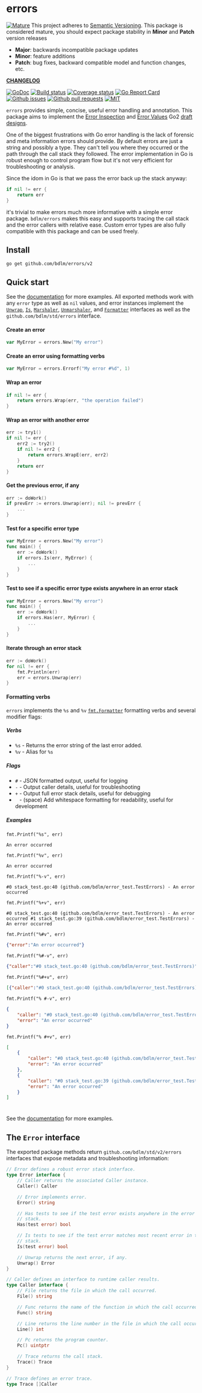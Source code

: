 # errors

<a href="https://github.com/mkenney/software-guides/blob/master/STABILITY-BADGES.md#mature"><img src="https://img.shields.io/badge/stability-mature-008000.svg" alt="Mature"></a> This project adheres to [Semantic Versioning](https://semver.org/spec/v2.0.0.html). This package is considered mature, you should expect package stability in <strong>Minor</strong> and <strong>Patch</strong> version releases

- **Major**: backwards incompatible package updates
- **Minor**: feature additions
- **Patch**: bug fixes, backward compatible model and function changes, etc.

**[CHANGELOG](CHANGELOG.md)**<br>

<a href="https://pkg.go.dev/github.com/bdlm/errors#pkg-examples"><img src="https://godoc.org/github.com/bdlm/errors?status.svg" alt="GoDoc"></a>
<a href="https://travis-ci.org/bdlm/errors"><img src="https://travis-ci.org/bdlm/errors.svg?branch=master" alt="Build status"></a>
<a href="https://codecov.io/gh/bdlm/errors"><img src="https://img.shields.io/codecov/c/github/bdlm/errors/master.svg" alt="Coverage status"></a>
<a href="https://goreportcard.com/report/github.com/bdlm/errors"><img src="https://goreportcard.com/badge/github.com/bdlm/errors" alt="Go Report Card"></a>
<a href="https://github.com/bdlm/errors/issues"><img src="https://img.shields.io/github/issues-raw/bdlm/errors.svg" alt="Github issues"></a>
<a href="https://github.com/bdlm/errors/pulls"><img src="https://img.shields.io/github/issues-pr/bdlm/errors.svg" alt="Github pull requests"></a>
<a href="https://github.com/bdlm/errors/blob/master/LICENSE"><img src="https://img.shields.io/github/license/bdlm/errors.svg" alt="MIT"></a>

`errors` provides simple, concise, useful error handling and annotation. This package aims to implement the [Error Inspection](https://go.googlesource.com/proposal/+/master/design/go2draft-error-inspection.md) and [Error Values](https://go.googlesource.com/proposal/+/master/design/go2draft-error-values-overview.md) Go2 [draft designs](https://go.googlesource.com/proposal/+/master/design/go2draft.md).

One of the biggest frustrations with Go error handling is the lack of forensic and meta information errors should provide. By default errors are just a string and possibly a type. They can't tell you where they occurred or the path through the call stack they followed. The error implementation in Go is robust enough to control program flow but it's not very efficient for troubleshooting or analysis.

Since the idom in Go is that we pass the error back up the stack anyway:
```go
if nil != err {
	return err
}
```
it's trivial to make errors much more informative with a simple error package. `bdlm/errors` makes this easy and supports tracing the call stack and the error callers with relative ease. Custom error types are also fully compatible with this package and can be used freely.

## Install

```
go get github.com/bdlm/errors/v2
```

## Quick start

See the [documentation](https://pkg.go.dev/github.com/bdlm/errors#pkg-examples) for more examples. All exported methods work with any `error` type as well as `nil` values, and error instances implement the [`Unwrap`](https://go.googlesource.com/proposal/+/master/design/go2draft-error-inspection.md), [`Is`](https://go.googlesource.com/proposal/+/master/design/go2draft-error-inspection.md), [`Marshaler`](https://golang.org/pkg/encoding/json/#Marshaler), [`Unmarshaler`](https://golang.org/pkg/encoding/json/#Unmarshaler), and [`Formatter`](https://golang.org/pkg/fmt/#Formatter) interfaces as well as the `github.com/bdlm/std/errors` interface.

#### Create an error
```go
var MyError = errors.New("My error")
```

#### Create an error using formatting verbs
```go
var MyError = errors.Errorf("My error #%d", 1)
```

#### Wrap an error
```go
if nil != err {
	return errors.Wrap(err, "the operation failed")
}
```

#### Wrap an error with another error
```go
err := try1()
if nil != err {
	err2 := try2()
	if nil != err2 {
		return errors.WrapE(err, err2)
	}
	return err
}
```

#### Get the previous error, if any
```go
err := doWork()
if prevErr := errors.Unwrap(err); nil != prevErr {
	...
}
```

#### Test for a specific error type
```go
var MyError = errors.New("My error")
func main() {
	err := doWork()
	if errors.Is(err, MyError) {
		...
	}
}
```

#### Test to see if a specific error type exists anywhere in an error stack
```go
var MyError = errors.New("My error")
func main() {
	err := doWork()
	if errors.Has(err, MyError) {
		...
	}
}
```

#### Iterate through an error stack
```go
err := doWork()
for nil != err {
	fmt.Println(err)
	err = errors.Unwrap(err)
}
```

#### Formatting verbs
`errors` implements the `%s` and `%v` [`fmt.Formatter`](https://golang.org/pkg/fmt/#hdr-Printing) formatting verbs and several modifier flags:

##### Verbs
* `%s` - Returns the error string of the last error added.
* `%v` - Alias for `%s`

##### Flags
* `#` - JSON formatted output, useful for logging
* `-` - Output caller details, useful for troubleshooting
* `+` - Output full error stack details, useful for debugging
* ` ` - (space) Add whitespace formatting for readability, useful for development

##### Examples
`fmt.Printf("%s", err)`
```
An error occurred
```
`fmt.Printf("%v", err)`
```
An error occurred
```
`fmt.Printf("%-v", err)`
```
#0 stack_test.go:40 (github.com/bdlm/error_test.TestErrors) - An error occurred
```
`fmt.Printf("%+v", err)`
```
#0 stack_test.go:40 (github.com/bdlm/error_test.TestErrors) - An error occurred #1 stack_test.go:39 (github.com/bdlm/error_test.TestErrors) - An error occurred
```
`fmt.Printf("%#v", err)`
```json
{"error":"An error occurred"}
```
`fmt.Printf("%#-v", err)`
```json
{"caller":"#0 stack_test.go:40 (github.com/bdlm/error_test.TestErrors)","error":"An error occurred"}
```
`fmt.Printf("%#+v", err)`
```json
[{"caller":"#0 stack_test.go:40 (github.com/bdlm/error_test.TestErrors)","error":"An error occurred"},{"caller":"#0 stack_test.go:39 (github.com/bdlm/error_test.TestErrors)","error":"An error occurred"}]
```
`fmt.Printf("% #-v", err)`
```json
{
    "caller": "#0 stack_test.go:40 (github.com/bdlm/error_test.TestErrors)",
    "error": "An error occurred"
}
```
`fmt.Printf("% #+v", err)`
```json
[
    {
        "caller": "#0 stack_test.go:40 (github.com/bdlm/error_test.TestErrors)",
        "error": "An error occurred"
    },
    {
        "caller": "#0 stack_test.go:39 (github.com/bdlm/error_test.TestErrors)",
        "error": "An error occurred"
    }
]
```

#

See the [documentation](https://godoc.org/github.com/bdlm/errors#pkg-examples) for more examples.


## The `Error` interface

The exported package methods return `github.com/bdlm/std/v2/errors` interfaces that expose metadata and troubleshooting information:

```go
// Error defines a robust error stack interface.
type Error interface {
	// Caller returns the associated Caller instance.
	Caller() Caller

	// Error implements error.
	Error() string

	// Has tests to see if the test error exists anywhere in the error
	// stack.
	Has(test error) bool

	// Is tests to see if the test error matches most recent error in the
	// stack.
	Is(test error) bool

	// Unwrap returns the next error, if any.
	Unwrap() Error
}

// Caller defines an interface to runtime caller results.
type Caller interface {
	// File returns the file in which the call occurred.
	File() string

	// Func returns the name of the function in which the call occurred.
	Func() string

	// Line returns the line number in the file in which the call occurred.
	Line() int

	// Pc returns the program counter.
	Pc() uintptr

	// Trace returns the call stack.
	Trace() Trace
}

// Trace defines an error trace.
type Trace []Caller
```
